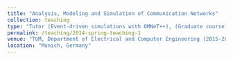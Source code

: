 ```yaml
---
title: "Analysis, Modeling and Simulation of Communication Networks"
collection: teaching
type: "Tutor (Event-driven simulations with OMNeT++), (Graduate course)"
permalink: /teaching/2014-spring-teaching-1
venue: "TUM, Department of Electrical and Computer Engineering (2015-2017)"
location: "Munich, Germany"
---
```

